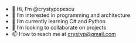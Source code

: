 - 👋 Hi, I’m @crystypopescu
- 👀 I’m interested in programming and architecture
- 🌱 I’m currently learning C# and Python
- 💞️ I’m looking to collaborate on projects
- 📫 How to reach me at crystyp@gmail.com

<!---
crystypopescu/crystypopescu is a ✨ special ✨ repository because its `README.md` (this file) appears on your GitHub profile.
You can click the Preview link to take a look at your changes.
--->
